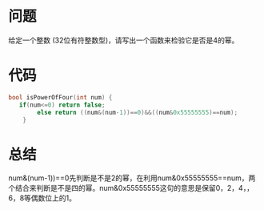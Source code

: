 # 问题 #
给定一个整数 (32位有符整数型)，请写出一个函数来检验它是否是4的幂。
# 代码 #
```c
bool isPowerOfFour(int num) {
   if(num<=0) return false;
        else return ((num&(num-1))==0)&&((num&0x55555555)==num);
    }

```
# 总结 #
num&(num-1))==0先判断是不是2的幂，在利用num&0x55555555==num，两个结合来判断是不是四的幂。num&0x55555555这句的意思是保留0，2，4，，6，8等偶数位上的1。
